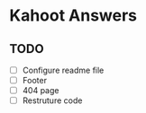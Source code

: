 # Kahoot Answers #

## TODO ## 
- [ ] Configure readme file 
- [ ] Footer
- [ ] 404 page
- [ ] Restruture code
